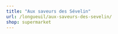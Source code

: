 ```yaml
---
title: "Aux saveurs des Sévelin"
url: /longueuil/aux-saveurs-des-sevelin/
shop: supermarket
---
```


